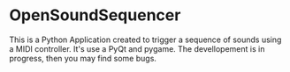 # OpenSoundSequencer
This is a Python Application created to trigger a sequence of sounds using a MIDI controller. It's use a PyQt and pygame.
The devellopement is in progress, then you may find some bugs.
